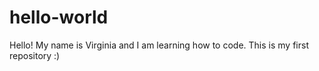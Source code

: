 # hello-world

Hello!
My name is Virginia and I am learning how to code.
This is my first repository :)
